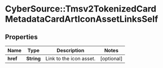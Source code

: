 # CyberSource::Tmsv2TokenizedCardMetadataCardArtIconAssetLinksSelf

## Properties
Name | Type | Description | Notes
------------ | ------------- | ------------- | -------------
**href** | **String** | Link to the icon asset.  | [optional] 


